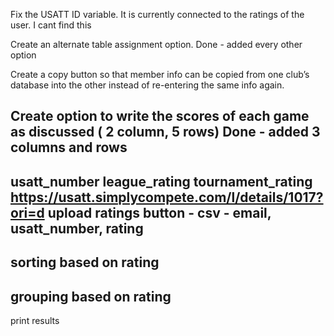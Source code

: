 Fix the USATT ID variable. It is currently connected to the ratings of the user.
I cant find this

Create an alternate table assignment option. 
Done - added every other option

Create a copy button so that member info can be copied from one club’s database into the other instead of re-entering the same info again.

Create option to write the scores of each game as discussed ( 2 column, 5 rows)
Done - added 3 columns and rows
---
usatt_number
league_rating
tournament_rating
https://usatt.simplycompete.com/l/details/1017?ori=d
upload ratings button - csv - email, usatt_number, rating
---
sorting based on rating
--- 
grouping based on rating
---
print results

